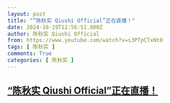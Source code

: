 ```yaml
---
layout: post
title: "“陈秋实 Qiushi Official”正在直播！"
date: 2024-10-19T12:56:51.000Z
author: 陈秋实 Qiushi Official
from: https://www.youtube.com/watch?v=s3PTpCTxNt0
tags: [ 陈秋实 ]
comments: True
categories: [ 陈秋实 ]
---
```

<!--1729342611000-->
[“陈秋实 Qiushi Official”正在直播！](https://www.youtube.com/watch?v=s3PTpCTxNt0)
------

<div>

</div>
